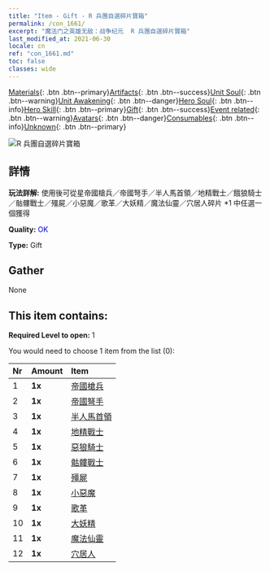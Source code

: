 ```yaml
---
title: "Item - Gift - R 兵團自選碎片寶箱"
permalink: /con_1661/
excerpt: "魔法门之英雄无敌：战争纪元  R 兵團自選碎片寶箱"
last_modified_at: 2021-06-30
locale: cn
ref: "con_1661.md"
toc: false
classes: wide
---
```

 [Materials](/ItemsCN/){: .btn .btn--primary}[Artifacts](/ItemsCN/Artifacts/){: .btn .btn--success}[Unit Soul](/ItemsCN/UnitSoul/){: .btn .btn--warning}[Unit Awakening](/ItemsCN/UnitAwakening/){: .btn .btn--danger}[Hero Soul](/ItemsCN/HeroSoul/){: .btn .btn--info}[Hero Skill](/ItemsCN/HeroSkill/){: .btn .btn--primary}[Gift](/ItemsCN/Gift/){: .btn .btn--success}[Event related](/ItemsCN/Events/){: .btn .btn--warning}[Avatars](/ItemsCN/Avatars/){: .btn .btn--danger}[Consumables](/ItemsCN/Consumables/){: .btn .btn--info}[Unknown](/ItemsCN/Unknown/){: .btn .btn--primary}

 ![R 兵團自選碎片寶箱](/images/t/i_907277.png)

## 詳情
 **玩法詳解:** 使用後可從星帝國槍兵／帝國弩手／半人馬首領／地精戰士／餓狼騎士／骷髏戰士／殭屍／小惡魔／歌革／大妖精／魔法仙靈／穴居人碎片 *1 中任選一個獲得

 **Quality:** <span style="color: #0000CD">OK</span>

 **Type:** Gift

## Gather

  None

## This item contains:

 **Required Level to open:** 1

 You would need to choose 1 item from the list (0):

  | Nr | Amount |     Item    |
  |:---|:-------|:------------|
  | 1 |  **1x** | [帝國槍兵](/cn/Items/unt_190/) |  | 
  | 2 |  **1x** | [帝國弩手](/cn/Items/unt_191/) |  | 
  | 3 |  **1x** | [半人馬首領](/cn/Items/unt_199/) |  | 
  | 4 |  **1x** | [地精戰士](/cn/Items/unt_217/) |  | 
  | 5 |  **1x** | [惡狼騎士](/cn/Items/unt_218/) |  | 
  | 6 |  **1x** | [骷髏戰士](/cn/Items/unt_208/) |  | 
  | 7 |  **1x** | [殭屍](/cn/Items/unt_209/) |  | 
  | 8 |  **1x** | [小惡魔](/cn/Items/unt_226/) |  | 
  | 9 |  **1x** | [歌革](/cn/Items/unt_227/) |  | 
  | 10 |  **1x** | [大妖精](/cn/Items/unt_235/) |  | 
  | 11 |  **1x** | [魔法仙靈](/cn/Items/unt_262/) |  | 
  | 12 |  **1x** | [穴居人](/cn/Items/unt_244/) |  | 
